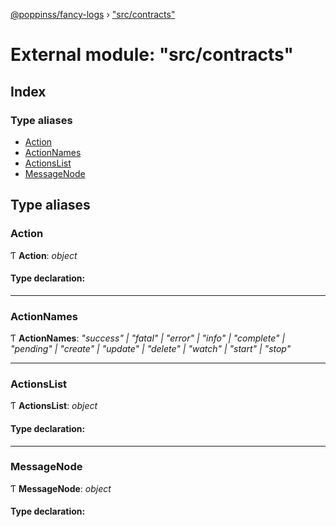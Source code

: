 [@poppinss/fancy-logs](../README.md) › ["src/contracts"](_src_contracts_.md)

# External module: "src/contracts"

## Index

### Type aliases

* [Action](_src_contracts_.md#action)
* [ActionNames](_src_contracts_.md#actionnames)
* [ActionsList](_src_contracts_.md#actionslist)
* [MessageNode](_src_contracts_.md#messagenode)

## Type aliases

###  Action

Ƭ **Action**: *object*

#### Type declaration:

___

###  ActionNames

Ƭ **ActionNames**: *"success" | "fatal" | "error" | "info" | "complete" | "pending" | "create" | "update" | "delete" | "watch" | "start" | "stop"*

___

###  ActionsList

Ƭ **ActionsList**: *object*

#### Type declaration:

___

###  MessageNode

Ƭ **MessageNode**: *object*

#### Type declaration:
